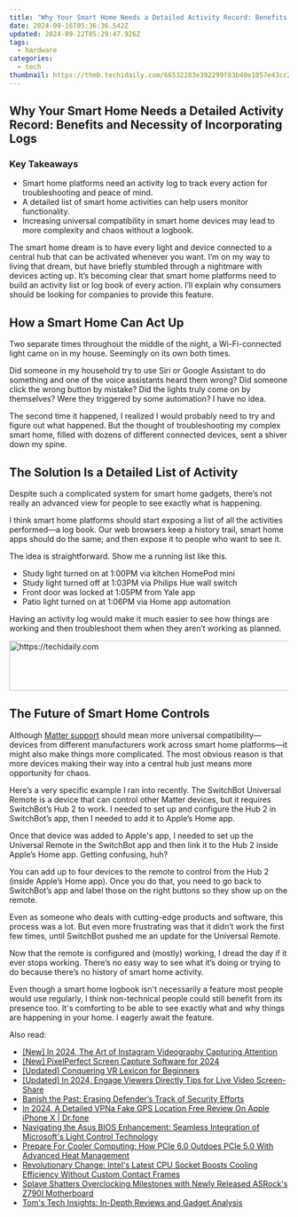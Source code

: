 ```yaml
---
title: "Why Your Smart Home Needs a Detailed Activity Record: Benefits and Necessity of Incorporating Logs"
date: 2024-09-16T05:36:36.542Z
updated: 2024-09-22T05:29:47.926Z
tags:
  - hardware
categories:
  - tech
thumbnail: https://thmb.techidaily.com/66532283e392299f83b40e1057e43cc22a016c0905229694154e720c235ea49f.jpg
---
```


## Why Your Smart Home Needs a Detailed Activity Record: Benefits and Necessity of Incorporating Logs

### Key Takeaways

* Smart home platforms need an activity log to track every action for troubleshooting and peace of mind.
* A detailed list of smart home activities can help users monitor functionality.
* Increasing universal compatibility in smart home devices may lead to more complexity and chaos without a logbook.

 The smart home dream is to have every light and device connected to a central hub that can be activated whenever you want. I’m on my way to living that dream, but have briefly stumbled through a nightmare with devices acting up. It’s becoming clear that smart home platforms need to build an activity list or log book of every action. I’ll explain why consumers should be looking for companies to provide this feature.

##  How a Smart Home Can Act Up

 Two separate times throughout the middle of the night, a Wi-Fi-connected light came on in my house. Seemingly on its own both times.

 Did someone in my household try to use Siri or Google Assistant to do something and one of the voice assistants heard them wrong? Did someone click the wrong button by mistake? Did the lights truly come on by themselves? Were they triggered by some automation? I have no idea.

 The second time it happened, I realized I would probably need to try and figure out what happened. But the thought of troubleshooting my complex smart home, filled with dozens of different connected devices, sent a shiver down my spine.

##  The Solution Is a Detailed List of Activity

 Despite such a complicated system for smart home gadgets, there’s not really an advanced view for people to see exactly what is happening.

 I think smart home platforms should start exposing a list of all the activities performed—a log book. Our web browsers keep a history trail, smart home apps should do the same; and then expose it to people who want to see it.

 The idea is straightforward. Show me a running list like this.

* Study light turned on at 1:00PM via kitchen HomePod mini
* Study light turned off at 1:03PM via Philips Hue wall switch
* Front door was locked at 1:05PM from Yale app
* Patio light turned on at 1:06PM via Home app automation

 Having an activity log would make it much easier to see how things are working and then troubleshoot them when they aren’t working as planned.

<!-- affiliate ads begin -->
<a href="https://ephamedtechinc.pxf.io/c/5597632/2136622/26400" target="_top" id="2136622">
  <img src="//a.impactradius-go.com/display-ad/26400-2136622" border="0" alt="https://techidaily.com" width="728" height="90"/>
</a>
<img height="0" width="0" src="https://ephamedtechinc.pxf.io/i/5597632/2136622/26400" style="position:absolute;visibility:hidden;" border="0" />
<!-- affiliate ads end -->

##  The Future of Smart Home Controls

 Although [Matter support](https://facebook-videos.techidaily.com/2024-approved-enhancing-user-experience-creating-high-roi-animated-ads-for-fb/) should mean more universal compatibility—devices from different manufacturers work across smart home platforms—it might also make things more complicated. The most obvious reason is that more devices making their way into a central hub just means more opportunity for chaos.

 Here’s a very specific example I ran into recently. The SwitchBot Universal Remote is a device that can control other Matter devices, but it requires SwitchBot’s Hub 2 to work. I needed to set up and configure the Hub 2 in SwitchBot’s app, then I needed to add it to Apple’s Home app.

 Once that device was added to Apple's app, I needed to set up the Universal Remote in the SwitchBot app and then link it to the Hub 2 inside Apple’s Home app. Getting confusing, huh?

 You can add up to four devices to the remote to control from the Hub 2 (inside Apple’s Home app). Once you do that, you need to go back to SwitchBot’s app and label those on the right buttons so they show up on the remote.

 Even as someone who deals with cutting-edge products and software, this process was a lot. But even more frustrating was that it didn’t work the first few times, until SwitchBot pushed me an update for the Universal Remote.

 Now that the remote is configured and (mostly) working, I dread the day if it ever stops working. There’s no easy way to see what it’s doing or trying to do because there’s no history of smart home activity.

 Even though a smart home logbook isn't necessarily a feature most people would use regularly, I think non-technical people could still benefit from its presence too. It's comforting to be able to see exactly what and why things are happening in your home. I eagerly await the feature.

<ins class="adsbygoogle"
     style="display:block"
     data-ad-format="autorelaxed"
     data-ad-client="ca-pub-7571918770474297"
     data-ad-slot="1223367746"></ins>

<ins class="adsbygoogle"
     style="display:block"
     data-ad-client="ca-pub-7571918770474297"
     data-ad-slot="8358498916"
     data-ad-format="auto"
     data-full-width-responsive="true"></ins>

<span class="atpl-alsoreadstyle">Also read:</span>
<div><ul>
<li><a href="https://instagram-video-files.techidaily.com/new-in-2024-the-art-of-instagram-videography-capturing-attention/"><u>[New] In 2024, The Art of Instagram Videography Capturing Attention</u></a></li>
<li><a href="https://video-capture.techidaily.com/new-pixelperfect-screen-capture-software-for-2024/"><u>[New] PixelPerfect Screen Capture Software for 2024</u></a></li>
<li><a href="https://extra-hints.techidaily.com/updated-conquering-vr-lexicon-for-beginners/"><u>[Updated] Conquering VR Lexicon for Beginners</u></a></li>
<li><a href="https://facebook-videos.techidaily.com/updated-in-2024-engage-viewers-directly-tips-for-live-video-screen-share/"><u>[Updated] In 2024, Engage Viewers Directly Tips for Live Video Screen-Share</u></a></li>
<li><a href="https://win11-tips.techidaily.com/banish-the-past-erasing-defenders-track-of-security-efforts/"><u>Banish the Past: Erasing Defender’s Track of Security Efforts</u></a></li>
<li><a href="https://change-location.techidaily.com/in-2024-a-detailed-vpna-fake-gps-location-free-review-on-apple-iphone-x-drfone-by-drfone-virtual-ios/"><u>In 2024, A Detailed VPNa Fake GPS Location Free Review On Apple iPhone X | Dr.fone</u></a></li>
<li><a href="https://hardware-tips.techidaily.com/navigating-the-asus-bios-enhancement-seamless-integration-of-microsofts-light-control-technology/"><u>Navigating the Asus BIOS Enhancement: Seamless Integration of Microsoft's Light Control Technology</u></a></li>
<li><a href="https://hardware-tips.techidaily.com/prepare-for-cooler-computing-how-pcie-60-outdoes-pcie-50-with-advanced-heat-management/"><u>Prepare For Cooler Computing: How PCIe 6.0 Outdoes PCIe 5.0 With Advanced Heat Management</u></a></li>
<li><a href="https://hardware-tips.techidaily.com/revolutionary-change-intels-latest-cpu-socket-boosts-cooling-efficiency-without-custom-contact-frames/"><u>Revolutionary Change: Intel's Latest CPU Socket Boosts Cooling Efficiency Without Custom Contact Frames</u></a></li>
<li><a href="https://hardware-tips.techidaily.com/splave-shatters-overclocking-milestones-with-newly-released-asrocks-z790i-motherboard/"><u>Splave Shatters Overclocking Milestones with Newly Released ASRock's Z790I Motherboard</u></a></li>
<li><a href="https://hardware-tips.techidaily.com/toms-tech-insights-in-depth-reviews-and-gadget-analysis/"><u>Tom's Tech Insights: In-Depth Reviews and Gadget Analysis</u></a></li>
</ul></div>

